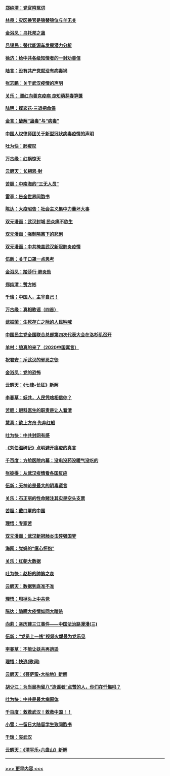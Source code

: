 #### [郑纯清：党官鸣冤词](../pages/nsc993/n11870938.md?t=02151833) 
#### [林泉：灾区换官是狼替狼位与羊无关](../pages/nsc993/n11870896.md?t=02151833) 
#### [金浴凤：乌托邦之蛊](../pages/nsc993/n11870879.md?t=02151833) 
#### [吕锡民：替代能源车发展潜力分析](../pages/nsc993/n11870656.md?t=02151833) 
#### [徐济：给中共各级知情者的一封劝善信](../pages/nsc993/n11868561.md?t=02151833) 
#### [陆言：没有共产党就没有病毒祸](../pages/nsc993/n11868232.md?t=02151833) 
#### [张志鹏：关于武汉疫情的声明](../pages/nsc993/n11867182.md?t=02151833) 
#### [关乐： 漂红向善克疫病 良知萌芽春笋蓬](../pages/nsc993/n11865710.md?t=02151833) 
#### [陆明：蝶恋花‧三退把命保](../pages/nsc993/n11865673.md?t=02151833) 
#### [金言：破解“蛊毒”与“病毒”](../pages/nsc993/n11864103.md?t=02151833) 
#### [中国人权律师团关于新型冠状病毒疫情的声明](../pages/nsc993/n11864249.md?t=02151833) 
#### [吐为快：肺疫叹](../pages/nsc993/n11864027.md?t=02151833) 
#### [万古缘：红祸惊天](../pages/nsc993/n11864079.md?t=02151833) 
#### [云鹤天：长相思‧封](../pages/nsc993/n11864006.md?t=02151833) 
#### [苦胆：中南海的“三无人员”](../pages/nsc993/n11862997.md?t=02151833) 
#### [雷亭：告全世界同胞书](../pages/nsc993/n11862572.md?t=02151833) 
#### [陈达：大疫昭告：社会主义集中力量坏大事](../pages/nsc993/n11859419.md?t=02151833) 
#### [双元漫画：武汉封城 民众痛不欲生](../pages/nsc993/n11859287.md?t=02151833) 
#### [双元漫画：强制隔离下的悲剧](../pages/nsc993/n11859244.md?t=02151833) 
#### [双元漫画：中共掩盖武汉新冠肺炎疫情](../pages/nsc993/n11858249.md?t=02151833) 
#### [伍新：关于口罩一点思考](../pages/nsc993/n11859195.md?t=02151833) 
#### [金浴凤：踏莎行‧肺炎劫](../pages/nsc993/n11858227.md?t=02151833) 
#### [郑纯清：赞方彬](../pages/nsc993/n11856803.md?t=02151833) 
#### [千瑞；中国人，主宰自己！](../pages/nsc993/n11856793.md?t=02151833) 
#### [万古缘：真相歌谣（四首）](../pages/nsc993/n11856263.md?t=02151833) 
#### [武振荣：生死存亡之际的人民呐喊](../pages/nsc993/n11856256.md?t=02151833) 
#### [中国民主党全国联合总部第四次代表大会在洛杉矶召开](../pages/nsc993/n11856344.md?t=02151833) 
#### [羊村：狼真的来了（2020中国寓言）](../pages/nsc993/n11856229.md?t=02151833) 
#### [祝君安：斥武汉的邪恶之徒](../pages/nsc993/n11855861.md?t=02151833) 
#### [金浴凤：党的恐怖](../pages/nsc993/n11855849.md?t=02151833) 
#### [云鹤天：《七律▪长征》新解](../pages/nsc993/n11855479.md?t=02151833) 
#### [李春草：妖共，人民凭啥相信你？](../pages/nsc993/n11855196.md?t=02151833) 
#### [苦胆：眼科医生的职责是让人看清](../pages/nsc993/n11853840.md?t=02151833) 
#### [慧真：欲上方舟 先弃红船](../pages/nsc993/n11853483.md?t=02151833) 
#### [吐为快：中共封网有感](../pages/nsc993/n11852575.md?t=02151833) 
#### [《刘伯温碑记》点明避开瘟疫的真言](../pages/nsc993/n11852128.md?t=02151833) 
#### [千百度：方舱医院内幕：没电没药没暖气没吃的](../pages/nsc993/n11850211.md?t=02151833) 
#### [张彼得：从武汉疫情看各国反应](../pages/nsc993/n11850102.md?t=02151833) 
#### [伍新：无神论是最大的阴毒谎言](../pages/nsc993/n11846129.md?t=02151833) 
#### [关乐：石正丽的性命赌注其实是空头支票](../pages/nsc993/n11846109.md?t=02151833) 
#### [苦胆：戴口罩的中国](../pages/nsc993/n11845576.md?t=02151833) 
#### [理悟：专家苦](../pages/nsc993/n11845564.md?t=02151833) 
#### [双元漫画：武汉新冠肺炎击碎强国梦](../pages/nsc993/n11843320.md?t=02151833) 
#### [海网：党妈的“瘟心怀抱”](../pages/nsc993/n11840740.md?t=02151833) 
#### [关乐：红朝大数据](../pages/nsc993/n11840675.md?t=02151833) 
#### [吐为快：赵粉的肺腑之哀](../pages/nsc993/n11840618.md?t=02151833) 
#### [云鹤天：数据到底准不准](../pages/nsc993/n11840325.md?t=02151833) 
#### [理悟：甩掉头上中共党](../pages/nsc993/n11838826.md?t=02151833) 
#### [陈达：隐瞒大疫情如同大暗杀](../pages/nsc993/n11838771.md?t=02151833) 
#### [向莉：亲历建三江事件——中国法治路漫漫(三)](../pages/nsc993/n11831825.md?t=02151833) 
#### [伍新：“党员上一线”视频火爆最为党乐见](../pages/nsc993/n11838200.md?t=02151833) 
#### [李春草：不能让妖共再逍遥](../pages/nsc993/n11838102.md?t=02151833) 
#### [理悟：快逃(歌词)](../pages/nsc993/n11838083.md?t=02151833) 
#### [云鹤天：《菩萨蛮▪大柏地》新解](../pages/nsc993/n11838059.md?t=02151833) 
#### [胡少江：为当局拘留八“造谣者”点赞的人，你们在忏悔吗？](../pages/nsc993/n11836801.md?t=02151833) 
#### [吐为快：中共是最大病原体](../pages/nsc993/n11836748.md?t=02151833) 
#### [千百度：救救武汉！救救中国！！](../pages/nsc993/n11836145.md?t=02151833) 
#### [小雪：一留日大陆留学生致同胞书](../pages/nsc993/n11834624.md?t=02151833) 
#### [千瑞：哀武汉](../pages/nsc993/n11833647.md?t=02151833) 
#### [云鹤天：《清平乐▪六盘山》新解](../pages/nsc993/n11833611.md?t=02151833) 

----
#### [ >>> 更早内容 <<< ](../indexes/nsc993-earlier.md)
